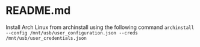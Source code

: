 # README.md

Install Arch Linux from archinstall using the following command
`archinstall --config /mnt/usb/user_configuration.json --creds /mnt/usb/user_credentials.json`
